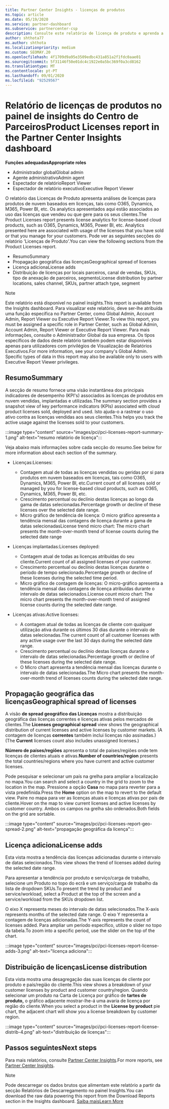 ```yaml
---
title: Partner Center Insights - licenças de produtos
ms.topic: article
ms.date: 05/19/2020
ms.service: partner-dashboard
ms.subservice: partnercenter-csp
description: Consulte este relatório de licença de produto e aprenda a melhorar com os produtos de nuvem licenciados que vende ou gere para os seus clientes.
author: shthota77
ms.author: shthota
ms.localizationpriority: medium
ms.custom: SEOMAY.20
ms.openlocfilehash: 4f1709d9a95e3509edbc431a851a2f1fdc0aae01
ms.sourcegitcommit: 5f31146f50e01dc4c1922e0a5bc369f0a3cd8162
ms.translationtype: MT
ms.contentlocale: pt-PT
ms.lasthandoff: 09/01/2020
ms.locfileid: "92529567"
---
```

# <a name="product-licenses-report-in-the-partner-center-insights-dashboard"></a><span data-ttu-id="8ae72-103">Relatório de licenças de produtos no painel de insights do Centro de Parceiros</span><span class="sxs-lookup"><span data-stu-id="8ae72-103">Product Licenses report in the Partner Center Insights dashboard</span></span>

<span data-ttu-id="8ae72-104">**Funções adequadas**</span><span class="sxs-lookup"><span data-stu-id="8ae72-104">**Appropriate roles**</span></span>
- <span data-ttu-id="8ae72-105">Administrador global</span><span class="sxs-lookup"><span data-stu-id="8ae72-105">Global admin</span></span>
- <span data-ttu-id="8ae72-106">Agente administrativo</span><span class="sxs-lookup"><span data-stu-id="8ae72-106">Admin agent</span></span>
- <span data-ttu-id="8ae72-107">Espectador de relatório</span><span class="sxs-lookup"><span data-stu-id="8ae72-107">Report Viewer</span></span>
- <span data-ttu-id="8ae72-108">Espectador de relatório executivo</span><span class="sxs-lookup"><span data-stu-id="8ae72-108">Executive Report Viewer</span></span>

<span data-ttu-id="8ae72-109">O relatório das Licenças de Produto apresenta análises de licenças para produtos de nuvem baseados em licenças, tais como O365, Dynamics, M365, Power BI, etc. Os analytics apresentados aqui estão associados ao uso das licenças que vendeu ou que gere para os seus clientes.</span><span class="sxs-lookup"><span data-stu-id="8ae72-109">The Product Licenses report presents license analytics for license-based cloud products, such as O365, Dynamics, M365, Power BI, etc. Analytics presented here are associated with usage of the licenses that you have sold or that you manage for your customers.</span></span> <span data-ttu-id="8ae72-110">Pode ver as seguintes secções do relatório 'Licenças de Produto'.</span><span class="sxs-lookup"><span data-stu-id="8ae72-110">You can view the following sections from the Product Licenses report.</span></span>

- <span data-ttu-id="8ae72-111">Resumo</span><span class="sxs-lookup"><span data-stu-id="8ae72-111">Summary</span></span>
- <span data-ttu-id="8ae72-112">Propagação geográfica das licenças</span><span class="sxs-lookup"><span data-stu-id="8ae72-112">Geographical spread of licenses</span></span>
- <span data-ttu-id="8ae72-113">Licença adiciona</span><span class="sxs-lookup"><span data-stu-id="8ae72-113">License adds</span></span>
- <span data-ttu-id="8ae72-114">Distribuição de licenças por locais parceiros, canal de vendas, SKUs, tipo de anexação de parceiros, segmento</span><span class="sxs-lookup"><span data-stu-id="8ae72-114">License distribution by partner locations, sales channel, SKUs, partner attach type, segment</span></span>

 > [!NOTE]
 > <span data-ttu-id="8ae72-115">Este relatório está disponível no painel insights.</span><span class="sxs-lookup"><span data-stu-id="8ae72-115">This report is available from the Insights dashboard.</span></span> <span data-ttu-id="8ae72-116">Para visualizar este relatório, deve ser-lhe atribuída uma função específica no Partner Center, como Global Admin, Account Admin, Report Viewer ou Executive Report Viewer.</span><span class="sxs-lookup"><span data-stu-id="8ae72-116">To view this report, you must be assigned a specific role in Partner Center, such as Global Admin, Account Admin, Report Viewer or Executive Report Viewer.</span></span> <span data-ttu-id="8ae72-117">Para mais informações, consulte o Administrador Global da sua empresa. Os tipos específicos de dados deste relatório também podem estar disponíveis apenas para utilizadores com privilégios de Visualização de Relatórios Executivos.</span><span class="sxs-lookup"><span data-stu-id="8ae72-117">For more information, see your company's Global Admin. Specific types of data in this report may also be available only to users with Executive Report Viewer privileges.</span></span>

## <a name="summary"></a><span data-ttu-id="8ae72-118">Resumo</span><span class="sxs-lookup"><span data-stu-id="8ae72-118">Summary</span></span>

<span data-ttu-id="8ae72-119">A secção de resumo fornece uma visão instantânea dos principais indicadores de desempenho (KPI's) associados às licenças de produtos em nuvem vendidas, implantadas e utilizadas.</span><span class="sxs-lookup"><span data-stu-id="8ae72-119">The summary section provides a snapshot view of key performance indicators (KPIs) associated with cloud product licenses sold, deployed and used.</span></span> <span data-ttu-id="8ae72-120">Isto ajuda-o a rastrear o uso ativo contra as licenças vendidas aos seus clientes.</span><span class="sxs-lookup"><span data-stu-id="8ae72-120">This helps you track the active usage against the licenses sold to your customers.</span></span>

:::image type="content" source="images/pci/pci-licenses-report-summary-1.png" alt-text="resumo relatório de licença":::

<span data-ttu-id="8ae72-122">Veja abaixo mais informações sobre cada secção do resumo.</span><span class="sxs-lookup"><span data-stu-id="8ae72-122">See below for more information about each section of the summary.</span></span>

- <span data-ttu-id="8ae72-123">Licenças:</span><span class="sxs-lookup"><span data-stu-id="8ae72-123">Licenses:</span></span> 
  - <span data-ttu-id="8ae72-124">Contagem atual de todas as licenças vendidas ou geridas por si para produtos em nuvem baseados em licenças, tais como O365, Dynamics, M365, Power BI, etc.</span><span class="sxs-lookup"><span data-stu-id="8ae72-124">Current count of all licenses sold or managed by you for license-based cloud products, such as O365, Dynamics, M365, Power BI, etc.</span></span>
  - <span data-ttu-id="8ae72-125">Crescimento percentual ou declínio destas licenças ao longo da gama de datas selecionadas.</span><span class="sxs-lookup"><span data-stu-id="8ae72-125">Percentage growth or decline of these licenses over the selected date range.</span></span>
  - <span data-ttu-id="8ae72-126">Micro gráfico de tendência de licença: O micro gráfico apresenta a tendência mensal das contagens de licença durante a gama de datas selecionadas</span><span class="sxs-lookup"><span data-stu-id="8ae72-126">License trend micro chart: The micro chart presents the month-over-month trend of license counts during the selected date range</span></span>

- <span data-ttu-id="8ae72-127">Licenças implantadas:</span><span class="sxs-lookup"><span data-stu-id="8ae72-127">Licenses deployed:</span></span>
  - <span data-ttu-id="8ae72-128">Contagem atual de todas as licenças atribuídas do seu cliente.</span><span class="sxs-lookup"><span data-stu-id="8ae72-128">Current count of all assigned licenses of your customer.</span></span>
  - <span data-ttu-id="8ae72-129">Crescimento percentual ou declínio destas licenças durante o período de tempo selecionado.</span><span class="sxs-lookup"><span data-stu-id="8ae72-129">Percentage growth or decline of these licenses during the selected time period.</span></span>
  - <span data-ttu-id="8ae72-130">Micro gráfico de contagem de licenças: O micro-gráfico apresenta a tendência mensal das contagens de licença atribuídas durante o intervalo de datas selecionados.</span><span class="sxs-lookup"><span data-stu-id="8ae72-130">License count micro chart: The micro chart presents the month-over-month trend of assigned license counts during the selected date range.</span></span>

- <span data-ttu-id="8ae72-131">Licenças ativas:</span><span class="sxs-lookup"><span data-stu-id="8ae72-131">Active licenses:</span></span> 
  - <span data-ttu-id="8ae72-132">A contagem atual de todas as licenças de cliente com qualquer utilização ativa durante os últimos 30 dias durante o intervalo de datas selecionadas.</span><span class="sxs-lookup"><span data-stu-id="8ae72-132">The current count of all customer licenses with any active usage over the last 30 days during the selected date range.</span></span>
  - <span data-ttu-id="8ae72-133">Crescimento percentual ou declínio destas licenças durante o intervalo de datas selecionadas.</span><span class="sxs-lookup"><span data-stu-id="8ae72-133">Percentage growth or decline of these licenses during the selected date range.</span></span>
  - <span data-ttu-id="8ae72-134">O Micro chart apresenta a tendência mensal das licenças durante o intervalo de datas selecionadas.</span><span class="sxs-lookup"><span data-stu-id="8ae72-134">The Micro chart presents the month-over-month trend of licenses counts during the selected date range.</span></span>

## <a name="geographical-spread-of-licenses"></a><span data-ttu-id="8ae72-135">Propagação geográfica das licenças</span><span class="sxs-lookup"><span data-stu-id="8ae72-135">Geographical spread of licenses</span></span>

<span data-ttu-id="8ae72-136">A visão **de spread geográfico das Licenças** mostra a distribuição geográfica das licenças correntes e licenças ativas pelos mercados de clientes.</span><span class="sxs-lookup"><span data-stu-id="8ae72-136">The **Licenses geographical spread** view shows the geographical distribution of current licenses and active licenses by customer markets.</span></span> <span data-ttu-id="8ae72-137">(A contagem de licenças **correntes** também inclui licenças não assinadas.)</span><span class="sxs-lookup"><span data-stu-id="8ae72-137">(The **Current** licenses count also includes unassigned licenses.)</span></span>

<span data-ttu-id="8ae72-138">**Número de países/regiões** apresenta o total de países/regiões onde tem licenças de clientes atuais e ativas.</span><span class="sxs-lookup"><span data-stu-id="8ae72-138">**Number of countries/region** presents the total countries/regions where you have current and active customer licenses.</span></span>

<span data-ttu-id="8ae72-139">Pode pesquisar e selecionar um país na grelha para ampliar a localização no mapa.</span><span class="sxs-lookup"><span data-stu-id="8ae72-139">You can search and select a country in the grid to zoom to the location in the map.</span></span> <span data-ttu-id="8ae72-140">Pressione a opção **Casa** no mapa para reverter para a vista predefinida.</span><span class="sxs-lookup"><span data-stu-id="8ae72-140">Press the **Home** option on the map to revert to the default view.</span></span> <span data-ttu-id="8ae72-141">Paire no mapa para ver as licenças atuais e licenças ativas por país de cliente.</span><span class="sxs-lookup"><span data-stu-id="8ae72-141">Hover on the map to view current licenses and active licenses by customer country.</span></span> <span data-ttu-id="8ae72-142">Ambos os campos na grelha são ordenados.</span><span class="sxs-lookup"><span data-stu-id="8ae72-142">Both fields on the grid are sortable.</span></span>

:::image type="content" source="images/pci/pci-licenses-report-geo-spread-2.png" alt-text="propagação geográfica da licença":::

## <a name="license-adds"></a><span data-ttu-id="8ae72-144">Licença adiciona</span><span class="sxs-lookup"><span data-stu-id="8ae72-144">License adds</span></span>

<span data-ttu-id="8ae72-145">Esta vista mostra a tendência das licenças adicionadas durante o intervalo de datas selecionados.</span><span class="sxs-lookup"><span data-stu-id="8ae72-145">This view shows the trend of licenses added during the selected date range.</span></span> 

<span data-ttu-id="8ae72-146">Para apresentar a tendência por produto e serviço/carga de trabalho, selecione um Produto no topo do ecrã e um serviço/carga de trabalho da lista de dropdown SKUs.</span><span class="sxs-lookup"><span data-stu-id="8ae72-146">To present the trend by product and service/workload, select a Product at the top of the screen and a service/workload from the SKUs dropdown list.</span></span>

<span data-ttu-id="8ae72-147">O eixo X representa meses do intervalo de datas selecionados.</span><span class="sxs-lookup"><span data-stu-id="8ae72-147">The X-axis represents months of the selected date range.</span></span> <span data-ttu-id="8ae72-148">O eixo Y representa a contagem de licenças adicionadas.</span><span class="sxs-lookup"><span data-stu-id="8ae72-148">The Y-axis represents the count of licenses added.</span></span> <span data-ttu-id="8ae72-149">Para ampliar um período específico, utilize o slider no topo da tabela.</span><span class="sxs-lookup"><span data-stu-id="8ae72-149">To zoom into a specific period, use the slider on the top of the chart.</span></span>

:::image type="content" source="images/pci/pci-licenses-report-license-adds-3.png" alt-text="licença adiciona":::

## <a name="license-distribution"></a><span data-ttu-id="8ae72-151">Distribuição de licenças</span><span class="sxs-lookup"><span data-stu-id="8ae72-151">License distribution</span></span>

<span data-ttu-id="8ae72-152">Esta vista mostra uma desagregação das suas licenças de cliente por produto e país/região do cliente.</span><span class="sxs-lookup"><span data-stu-id="8ae72-152">This view shows a breakdown of your customer licenses by product and customer country/region.</span></span> <span data-ttu-id="8ae72-153">Quando selecionar um produto na Carta de Licença por gráfico de **tartes de produto,** o gráfico adjacente mostrar-lhe-á uma avaria de licença por região do cliente.</span><span class="sxs-lookup"><span data-stu-id="8ae72-153">When you select a product in the **License by product** pie chart, the adjacent chart will show you a license breakdown by customer region.</span></span>

:::image type="content" source="images/pci/pci-licenses-report-license-distrib-4.png" alt-text="distribuição de licenças":::

## <a name="next-steps"></a><span data-ttu-id="8ae72-155">Passos seguintes</span><span class="sxs-lookup"><span data-stu-id="8ae72-155">Next steps</span></span>

<span data-ttu-id="8ae72-156">Para mais relatórios, consulte [Partner Center Insights](partner-center-insights.md).</span><span class="sxs-lookup"><span data-stu-id="8ae72-156">For more reports, see [Partner Center Insights](partner-center-insights.md).</span></span>

>[!NOTE] 
> <span data-ttu-id="8ae72-157">Pode descarregar os dados brutos que alimentam este relatório a partir da secção Relatórios de Descarregamento no painel Insights.</span><span class="sxs-lookup"><span data-stu-id="8ae72-157">You can download the raw data powering this report from the Download Reports section in the Insights dashboard.</span></span> [<span data-ttu-id="8ae72-158">Saiba mais</span><span class="sxs-lookup"><span data-stu-id="8ae72-158">Learn More</span></span>](pci-download-reports.md)
